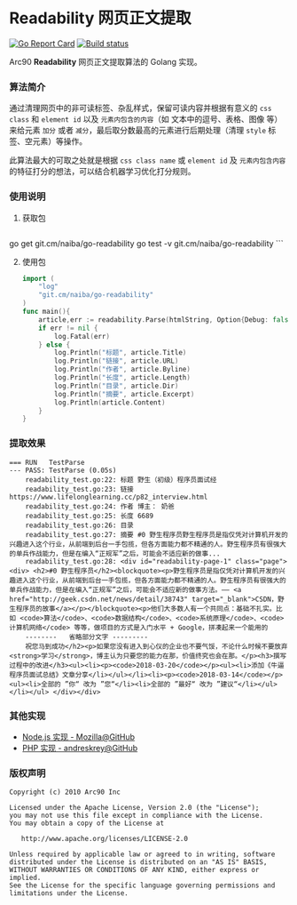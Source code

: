 # Readability 网页正文提取

[![Go Report Card](https://goreportcard.com/badge/git.cm/naiba/go-readability)](https://goreportcard.com/report/git.cm/naiba/go-readability)  [![Build status](https://ci.appveyor.com/api/projects/status/28d8a25yts51nor5?svg=true)](https://ci.appveyor.com/project/naiba/go-readability)

Arc90 **Readability** 网页正文提取算法的 Golang 实现。

### 算法简介

通过清理网页中的非可读标签、杂乱样式，保留可读内容并根据有意义的 `css class` 和 `element id` 以及 `元素内包含的内容`（如 文本中的逗号、表格、图像 等）来给元素 `加分` 或者 `减分`，最后取分数最高的元素进行后期处理（清理 `style` 标签、空元素）等操作。

此算法最大的可取之处就是根据 `css class name` 或 `element id` 及 `元素内包含内容` 的特征打分的想法，可以结合机器学习优化打分规则。

### 使用说明

1. 获取包
    ```shell
go get git.cm/naiba/go-readability
go test -v git.cm/naiba/go-readability
    ```

2. 使用包

    ```go
    import (
    	"log"
    	"git.cm/naiba/go-readability"
    )
    func main(){
        article,err := readability.Parse(htmlString, Option{Debug: false, PageUrl: pageUrlString})
        if err != nil {
            log.Fatal(err)
        } else {
            log.Println("标题", article.Title)
            log.Println("链接", article.URL)
            log.Println("作者", article.Byline)
            log.Println("长度", article.Length)
            log.Println("目录", article.Dir)
            log.Println("摘要", article.Excerpt)
            log.Println(article.Content)
        }
    }
    ```

### 提取效果

```shell
=== RUN   TestParse
--- PASS: TestParse (0.05s)
	readability_test.go:22: 标题 野生（初级）程序员面试经
	readability_test.go:23: 链接 https://www.lifelonglearning.cc/p82_interview.html
	readability_test.go:24: 作者 博主： 奶爸
	readability_test.go:25: 长度 6689
	readability_test.go:26: 目录
	readability_test.go:27: 摘要 #0 野生程序员野生程序员是指仅凭对计算机开发的兴趣进入这个行业，从前端到后台一手包揽，但各方面能力都不精通的人。野生程序员有很强大的单兵作战能力，但是在编入“正规军”之后，可能会不适应新的做事...
	readability_test.go:28: <div id="readability-page-1" class="page"><div> <h2>#0 野生程序员</h2><blockquote><p>野生程序员是指仅凭对计算机开发的兴趣进入这个行业，从前端到后台一手包揽，但各方面能力都不精通的人。野生程序员有很强大的单兵作战能力，但是在编入“正规军”之后，可能会不适应新的做事方法。—— <a href="http://geek.csdn.net/news/detail/38743" target="_blank">CSDN，野生程序员的故事</a></p></blockquote><p>他们大多数人有一个共同点：基础不扎实。比如 <code>算法</code>、<code>数据结构</code>、<code>系统原理</code>、<code>计算机网络</code> 等等，做项目的方式是入门水平 + Google，拼凑起来一个能用的
    --------   省略部分文字 ---------
    祝您马到成功</h2><p>如果您没有进入到心仪的企业也不要气馁，不论什么时候不要放弃<strong>学习</strong>，博主认为只要您的能力在那，价值终究也会在那。</p><h3>撰写过程中的改进</h3><ul><li><p><code>2018-03-20</code></p><ul><li>添加《牛逼程序员面试总结》文章分享</li></ul></li><li><p><code>2018-03-14</code></p><ul><li>全部的 ”你“ 改为 ”您“</li><li>全部的 ”最好“ 改为 ”建议“</li></ul></li></ul> </div></div>
```

### 其他实现

- [Node.js 实现 - Mozilla@GitHub](https://github.com/mozilla/readability)
- [PHP 实现 - andreskrey@GitHub](https://github.com/andreskrey/readability.php)

### 版权声明

```
Copyright (c) 2010 Arc90 Inc

Licensed under the Apache License, Version 2.0 (the "License");
you may not use this file except in compliance with the License.
You may obtain a copy of the License at

   http://www.apache.org/licenses/LICENSE-2.0

Unless required by applicable law or agreed to in writing, software
distributed under the License is distributed on an "AS IS" BASIS,
WITHOUT WARRANTIES OR CONDITIONS OF ANY KIND, either express or implied.
See the License for the specific language governing permissions and
limitations under the License.
```